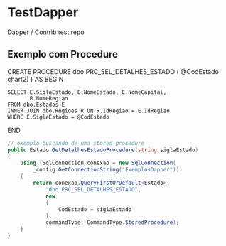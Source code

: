 # TestDapper
Dapper / Contrib test repo

## Exemplo com Procedure

CREATE PROCEDURE dbo.PRC_SEL_DETALHES_ESTADO
(
	@CodEstado char(2)
)
AS
BEGIN

	SELECT E.SiglaEstado, E.NomeEstado, E.NomeCapital,
	       R.NomeRegiao
	FROM dbo.Estados E
	INNER JOIN dbo.Regioes R ON R.IdRegiao = E.IdRegiao
	WHERE E.SiglaEstado = @CodEstado

END

```c#
// exemplo buscando de uma stored procedure
public Estado GetDetalhesEstadoProcedure(string siglaEstado)
{
    using (SqlConnection conexao = new SqlConnection(
        _config.GetConnectionString("ExemplosDapper")))
    {
        return conexao.QueryFirstOrDefault<Estado>(
            "dbo.PRC_SEL_DETALHES_ESTADO",
            new
            {
                CodEstado = siglaEstado
            },
            commandType: CommandType.StoredProcedure);
    }
}
